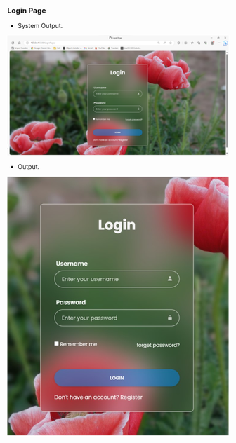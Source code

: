 ### Login Page
- System Output.

![login page](https://raw.githubusercontent.com/princekunal101/web-design/main/screenshot/Systm-loginpage-2023-10-08.png)


- Output.

![login page](https://raw.githubusercontent.com/princekunal101/web-design/main/screenshot/LoginPage-2023-10-08.jpg)